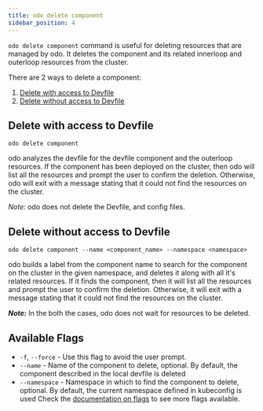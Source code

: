 ```yaml
---
title: odo delete component
sidebar_position: 4
---
```


`odo delete component` command is useful for deleting resources that are managed by odo. It deletes the component and its related innerloop and outerloop resources from the cluster.

There are 2 ways to delete a component:
1. [Delete with access to Devfile](#Delete-with-access-to-Devfile)
2. [Delete without access to Devfile](#Delete-without-access-to-Devfile)

## Delete with access to Devfile
```shell
odo delete component
```
odo analyzes the devfile for the devfile component and the outerloop resources.
If the component has been deployed on the cluster, then odo will list all the resources and prompt the user to confirm the deletion.
Otherwise, odo will exit with a message stating that it could not find the resources on the cluster.

_Note:_ odo does not delete the Devfile, and config files.

## Delete without access to Devfile
```shell
odo delete component --name <component_name> --namespace <namespace>
```

odo builds a label from the component name to search for the component on the cluster in the given namespace, and deletes it along with all it's related resources.
If it finds the component, then it will list all the resources and prompt the user to confirm the deletion.
Otherwise, it will exit with a message stating that it could not find the resources on the cluster.


**_Note:_** In the both the cases, odo does not wait for resources to be deleted.


## Available Flags
* `-f`, `--force` - Use this flag to avoid the user prompt.
* `--name` - Name of the component to delete, optional. By default, the component described in the local devfile is deleted
* `--namespace` - Namespace in which to find the component to delete, optional. By default, the current namespace defined in kubeconfig is used
Check the [documentation on flags](flags.md) to see more flags available.
